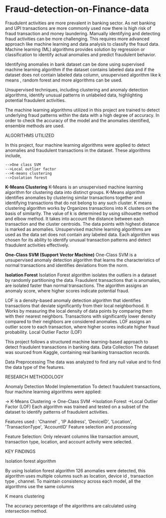 # Fraud-detection-on-Finance-data


Fraudulent activities are more prevalent in banking sector.
As net banking and UPI transactions are more commonly
used now there is high risk of fraud transaction and money
laundering. Manually identifying and detecting fraud
activities can be more challenging. This requires more
advanced approach like machine learning and data analysis
to classify the fraud data. Machine learning (ML) algorithms
provides solution by regression or classification to identify
actual anomalies and predict fraudulent behavior.

Identifying anomalies in bank dataset can be done using
supervised machine learning algorithm if the dataset contains
labeled data and if the dataset does not contain labeled data
column, unsupervised algorithm like k means , random forest
and more algorithms can be used.

Unsupervised techniques, including clustering and anomaly
detection algorithms, identify unusual patterns in unlabeled
data, highlighting potential fraudulent activities.

The machine learning algorithms utilized in this project are trained to
detect underlying fraud patterns within the data with a high degree of
accuracy. In order to check the accuracy of the model and the
anomalies identified, ensemble methods are used.

ALGORITHMS UTILIZED

In this project, four machine learning algorithms were applied to detect
anomalies and fraudulent transactions in the dataset. These algorithms
include,

    -->One class SVM
    -->Local outlier factor
    -->K-means clustering
    -->Isolation forest

**K-Means Clustering**
K-Means is an unsupervised machine learning algorithm for clustering
data into distinct groups. K-Means algorithm identifies anomalies by
clustering similar transactions together and identifying transactions
that do not belong to any such cluster.
K means clustering algorithm works by
Organizes transactions into K clusters on the basis of similarity.
The value of k is determined by using silhouette method and elbow
method.
It takes into account the distance between each transaction and the
cluster centroids.
The data points with highest distance is marked as anomalies.
Unsupervised machine learning algorithms are used as the data set
does not contain any labeled data. Each algorithm was chosen for its
ability to identify unusual transaction patterns and detect fraudulent
activities effectively.

**One-Class SVM (Support Vector Machine)**
One-Class SVM is a unsupervised anomaly detection algorithm that
learns the characteristics of normal transactions and identifies
deviations from the norm.

**Isolation Forest**
Isolation Forest algorithm isolates the outliers in a dataset by
randomly partitioning the data.
Fraudulent transactions that is anomalies, are isolated faster than
normal transactions. The algorithm assigns an anomaly score, where
higher scores indicate potential fraud.

LOF is a density-based anomaly detection algorithm that identifies
transactions that deviate significantly from their local neighborhood.
It Works by measuring the local density of data points by comparing
them with their nearest neighbors.
Transactions with significantly lower density compared to their
neighbors are considered anomalies.
LOF assigns an outlier score to each transaction, where higher scores
indicate higher fraud probability.
Local Outlier Factor (LOF)

This project follows a structured machine learning-based approach to
detect fraudulent transactions in banking data.
Data Collection
The dataset was sourced from Kaggle, containing real banking
transaction records.

Data Preprocessing
The data was analyzed to find any null value and to find the data type of
the features.

RESEARCH METHODOLOGY

Anomaly Detection Model Implementation
To detect fraudulent transactions, four machine learning algorithms were
applied:

-> K-Means Clustering
-> One-Class SVM
->Isolation Forest
->Local Outlier Factor (LOF)
Each algorithm was trained and tested on a subset of the dataset to
identify patterns of fraudulent activities.

Features used :
'Channel' , 'IP Address', 'DeviceID', 'Location', 'TransactionType',
'AccountID'
Feature selection and processing

Feature Selection: Only relevant columns like transaction amount,
transaction type, location, and account activity were selected.

KEY FINDINGS

Isolation forest algorithm

By using Isolation forest algorithm 126 anomalies were detected,
this algorithm uses multiple columns such as location, device id ,
transaction type , channel.
To maintain consistency across each model, all the algorithms use
the same columns

K means clustering

The accuracy percentage of the algorithms are calculated using
intersection method.
